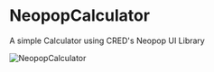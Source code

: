 # NeopopCalculator
A simple Calculator using CRED's Neopop UI Library 

![NeopopCalculator](https://user-images.githubusercontent.com/9965653/177926056-befd3079-ea4c-43ea-8725-53b16d2aed1e.gif)
